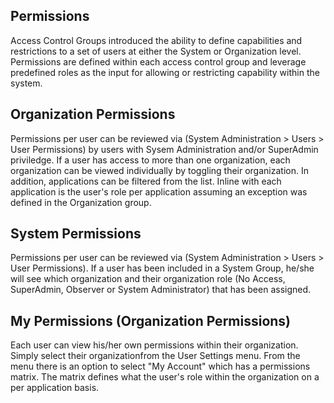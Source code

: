 <!--
title: "Understanding User Permissions"
description: "Understanding User Permissions"
-->

## Permissions
Access Control Groups introduced the ability to define capabilities and restrictions to a set of users at either the System or Organization level. Permissions are defined within each access control group and leverage predefined roles as the input for allowing or restricting capability within the system.

## Organization Permissions
Permissions per user can be reviewed via (System Administration > Users > User Permissions) by users with Sysem Administration and/or SuperAdmin priviledge. If a user has access to more than one organization, each organization can be viewed individually by toggling their organization. In addition, applications can be filtered from the list. Inline with each application is the user's role per application assuming an exception was defined in the Organization group.

## System Permissions
Permissions per user can be reviewed via (System Administration > Users > User Permissions). If a user has been included in a System Group, he/she will see which organization and their organization role (No Access, SuperAdmin, Observer or System Administrator) that has been assigned.

## My Permissions (Organization Permissions)
Each user can view his/her own permissions within their organization. Simply select their organizationfrom the User Settings menu. From the menu there is an option to select "My Account" which has a permissions matrix. The matrix defines what the user's role within the organization on a per application basis. 
